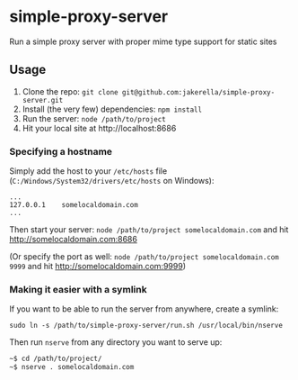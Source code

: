 simple-proxy-server
===================

Run a simple proxy server with proper mime type support for static sites

## Usage

1. Clone the repo: `git clone git@github.com:jakerella/simple-proxy-server.git`
2. Install (the very few) dependencies: `npm install`
3. Run the server: `node /path/to/project`
4. Hit your local site at http://localhost:8686

### Specifying a hostname

Simply add the host to your `/etc/hosts` file (`C:/Windows/System32/drivers/etc/hosts` on Windows):

```
...
127.0.0.1    somelocaldomain.com
...
```

Then start your server: `node /path/to/project somelocaldomain.com` and hit http://somelocaldomain.com:8686

(Or specify the port as well: `node /path/to/project somelocaldomain.com 9999` and hit http://somelocaldomain.com:9999)


### Making it easier with a symlink

If you want to be able to run the server from anywhere, create a symlink:

`sudo ln -s /path/to/simple-proxy-server/run.sh /usr/local/bin/nserve`

Then run `nserve` from any directory you want to serve up:

```bash
~$ cd /path/to/project/
~$ nserve . somelocaldomain.com
```

